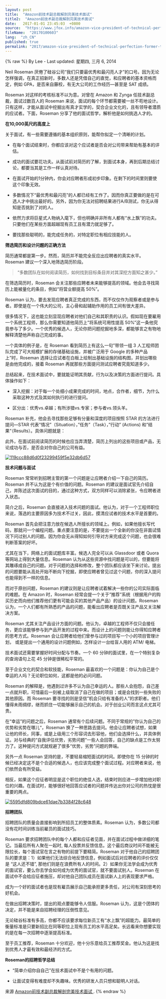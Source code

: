 ```yaml
---
layout: post
title:  "Amazon前技术副总裁解剖完美技术面试"
title2:  "Amazon前技术副总裁解剖完美技术面试"
date:   2017-01-01 23:45:03  +0800
source:  "https://www.jfox.info/amazon-vice-president-of-technical-perfection-former-technical-anatomy.html"
fileName:  "20170100603"
lang:  "zh_CN"
published: true
permalink: "2017/amazon-vice-president-of-technical-perfection-former-technical-anatomy.html"
---
```

{% raw %}
By Lee - Last updated: 星期四, 三月 6, 2014

Neil Roseman 厌倦了硅谷公司“我们只要最优秀和最闪亮人才”的口号。因为无论怎样强调，在真正招新时，多数人还是凭借自己的直觉，和应聘者的基本资格而定，例如 GPA，是否来自藤校，有无大公司的工作经历—甚至是 SAT 成绩。

Roseman 对这样的考核标准不以为意。对曾在 Amazon 和 Zynga 任技术副总裁，面试过数百人的 Roseman 来说，面试的每个环节都需要被一丝不苟地设计。只有这样，才能从面试中挖掘出有真才实学的，契合企业文化的，且有领导者潜质的应试者。下面，Roseman 分享了他的面试哲学，解析他是如何挑选人才的。

**在10,000英尺的高度上**

关于面试，有一些需要遵循的基本组织原则，能帮你拟定一个清晰的计划。

- 在每个面试结束时，你都应该对这个应试者是否会对公司带来帮助有基本的评估。

- 成功的面试要花功夫。从面试前对简历的了解，到面试本身，再到后期总结讨论，都要当其是工作一样认真对待。

- 在面试开始的1分钟内，你会对应聘者形成初步印象。在剩下的时间里则要使这个印象无效。

- 多数情况下“最优秀和最闪亮”的人都已经有工作了。因而你真正要做的是在可选人才中挑出最好的。另外，因为你无法对招聘结果进行A/B测试，你无从得知是否挑到了对的人。

- 依然力求将巨星式人物纳入麾下，但也明确并非所有人都有“水上飘”的功夫。只要他们在某些方面超越现有员工且有潜力就足够了。

- 要找那些聪明的，能完成任务的，对特定职位有相应技能的人。

**筛选简历和设计问题的正确方法**

简历通常都是第一步。然而，简历并不能完全反应出应聘者的真实水平。Roseman 建议一个深入地筛选简历阶段。

> “多数团队在如何阅读简历，如何找到目标条目并对其深挖方面知之甚少。”

在筛选简历时，Roseman 会关注那些应聘者未来能够提高的领域。他会去寻找简历上能被量化的条目，例如“将营业额提高 50%”。

Roseman 认为，要去发现应聘者真正完成的东西，而不仅仅作为观察者或是参与者。即使是在一个伟大的公司，主心骨和起辅助作用的员工间有很大差异。

很多情况下，这也能立刻显现应聘者对他们自己和其职责的认识。假如现在要雇用一个系统工程师，那么你需要知道他简历上”将系统可用性提高 50%”这一条他究竟参与了多少。一个优秀的候选人，无论你把问题挖掘地多深，都能够言之有物地解释清楚他声称自己完成的事。

一个具体的例子是，在 Roseman 看到简历上有这么一句”带领一组 3 人工程师团队完成了可大规模扩展的存储基础设施，并被广泛用于 Google 的多种产品上”时，Roseman 选择让应试者在白板上绘制出基础设施的结构图，并划出哪些是由他完成的，接着 Roseman 再就那些方面提问测试应聘者究竟知道多少。

总结起来，在技术面试中，要就能证明其贡献，行为以及决策的方面进行提问。具体操作如下：

- 深入挖掘：对于每一个处细小成果完成的时间，地点，合作者，细节，为什么采取这种方式及其如何执行的进行提问。

- 区分出：优秀vs.卓越；有所涉猎vs.专家；参与者vs.领头羊。

Roseman 补充，他会去寻找那些足够有分量和深度的项目按照 STAR 的方法进行提问—STAR 代表”情况”（Situation），”任务”（Task），”行动” (Actions) 和”结果“（Results）。具体问题就是：

此外，在面试前阅读简历的时候也应当弄清楚，简历上列出的这些项目或产品，无论成功与否，是否会对你自己的公司有益。

[![119ccc88d6d0f23299459f5e32db6d57](http://www.jfox.info/wp-content/uploads/2014/03/119ccc88d6d0f23299459f5e32db6d57.png)](https://www.jfox.info/go.php?url=http://www.jfox.info/wp-content/uploads/2014/03/119ccc88d6d0f23299459f5e32db6d57.png)

**技术问题与面试**

Roseman 常常听到招聘主管的第一个问题是让应聘者介绍一下自己的简历。Roseman 并不认为这是个有价值的问题。Roseman 的建议是面试官先介绍自己，并陈述这次面试的目的，通过这种方式，双方同样可以消除紧张，令应聘者进入状态。

简介之后，Roseman 会直接进入技术问题的面试。他认为，对于一个工程师职位来说，落选的主要原因多为技术不过关，因此，摸清应试者的技术水平是首要的。

Roseman 首先会把注意力放在候选人所擅长的领域上。例如，如果他擅长写代码，那就问一个编程问题。重点要注意的是，不要提出一个全新的你没在非面试情况下问过别人的问题。因为你会无从得知如何引导对方来完成这个问题，也会很难判断答案的好坏。

尤其在当下，网络上的面试题库丰富。候选人完全可以从 Glassdoor 或者 Quora 等网站上得到大量信息。Roseman 认为从这些资源中找问题是可以的，但要能将其雕琢成自己的问题。对于问题的选择和修改，整个团队都应该坐下来讨论。提出的问题要能从高处开始不断向下挖掘，即使应聘者曾见过这个问题，你的深入提问也能得到不一样的信息。

而对于原创问题，Roseman 的建议则是让应聘者试着解决一些你的公司实际面临的难题。在 Amazon 时，Roseman 经常会提一个关于”推荐”系统（根据用户的购买历史而向他们推荐他们更有可能会买的其他产品产品）的设计问题。Roseman 认为，一个人们都有所熟悉的产品的问题，能看出应聘者是否既关注产品又关注解决方案。

Roseman 尤其关注产品设计方面的问题。他认为，卓越的工程师不仅只会接任务，更应该能够参与到产品开发的过程中来。而设计上的问题则能让你得知应聘者的思考方式。Roseman 会让应聘者给他们曾参与过的项目写一个小的项目管理计划， 或是提出一个通用的设计问题例如，怎样设计一台给盲人用的 ATM/ 电梯。

技术面试还需要掌握好时间分配与节奏。一个 60 分钟的面试里，在一个特别复杂的查询语句上花 45 分钟是很稀松平常的。

至于企业文化的契合和软技能，Roseman 最喜欢的一个问题是：你认为自己是个幸运的人吗？无论职位如何，这都是他的必问问题。

Roseman 的解释是，他遇到过许多不认为自己幸运的人。那些人会抱怨，自己差一点就升职，可惜最后一刻被上级取消了自己在做的项目；或是会找到一些失败的其他原因。而 Roseman 要寻找的则是坚信”机会只给有准备的人”的求职者。他们懂得未雨绸缪，继而抓住一切能够展示自己的机会。对于创业公司而言这点尤其可贵。

在“幸运”的问题之后，Roseman 通常有个后续问题。不同于常规的”你认为自己的优势和劣势在哪儿“，Roseman 换了一种思路去提问。他会让应聘者试想，如果让他的师长，同事，或是上级用三个形容词去形容他，他们会选择什么，并具体例证。对与经典的“自我评估优势，劣势问题”一些人会回答，自己的缺点是工作太努力了。这种提问方式就规避了很多“优势，劣势”问题的弊端。

另外一点 Roseman 坚持的是，不要轻易缩短面试的时间。即使你在 15 分钟的时候已经决定这不是个合适的候选人，也应该完成整个面试过程。对应聘者来说，他们依然会有所受益。

相反，如果这个应征者明显是这个职位的绝佳人选，结束时则应进一步增加他对职位的兴趣。在面试时，能够很好地回答应试者的问题并传达出你对公司的热忱是很重要的两点。

[![5595dfd809bdce61dae7b3384f28c648](http://www.jfox.info/wp-content/uploads/2014/03/5595dfd809bdce61dae7b3384f28c648.png)](https://www.jfox.info/go.php?url=http://www.jfox.info/wp-content/uploads/2014/03/5595dfd809bdce61dae7b3384f28c648.png)

**招聘团队**

招聘团队的质量会直接影响到所招员工的整体质素。Roseman 认为，多数公司都没有花时间训练当前雇员的面试技巧。

Roseman 要求招聘团队中的每个人都和应征者见面，并在面试过程中做详细的笔记。当最后所有人聚在一起时, 每人投票并反馈信息。这个最后商议时间不能被无限拉长，每个面试官在言之有物的前提下要精简。Roseman 对于他自己的招聘团队的要求是：1）如果他们无法综合地反馈信息，例如面试后对应聘者的评价仅仅是 “这人还不错”, 那他们则是在浪费所有人的时间。2）如果你无法学会成为优秀的面试官，要么你去学会如何成为优秀的面试官，就不要面试别人。Roseman 在面试中不会给应征者施压，却对他自己团队成员在面试新人上的表现要求严格。

成为一个好的面试者也是现有雇员展示自己能承担更多责任，对公司有深刻思考的好机会。

在做出招聘决策时，提出的观点要能够令人信服。Roseman 认为，这是个团体的决定，并不能是来自招聘经理的压倒性意见。

无论硅谷标准有多高，你都不应该要求每位新员工有“水上飘”的超能力。最简单的衡量标准是只要新招比在同等职位上现有员工的水平高足矣。长远看来你想要实现的是在每一次招聘中逐渐提高标准。

至于员工推荐，Roseman 十分欢迎，他十分乐意给员工推荐奖金。他认为这是找到优秀人才最有效和最经济的方式。

**Roseman的招聘哲学总结**

- “简单介绍你自自己”在技术面试中不是个有用的问题。

- 让面试变得有难度却不失趣味。优秀的研发人员只想和聪明人对话。

来源 [Amazon前技术副总裁解剖完美技术面试 ](https://www.jfox.info/go.php?url=http://www.jfox.info/url.php?url=http%3A%2F%2Fwww.36kr.com%2Fp%2F210076.html).
{% endraw %}
